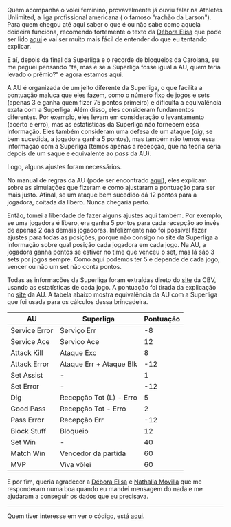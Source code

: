 

Quem acompanha o vôlei feminino, provavelmente já ouviu falar na Athletes Unlimited, a liga profissional americana ( o famoso "rachão da Larson"). Para quem chegou até aqui saber o que é ou não sabe como aquela doideira funciona, recomendo fortemente o texto da [Débora Elisa](https://twitter.com/deboraelisa_) que pode ser lido [aqui](https://colunamista.com.br/como-funciona-athletes-unlimited-volleyball/) e vai ser muito mais fácil de entender do que eu tentando explicar.

E aí, depois da final da Superliga e o recorde de bloqueios da Carolana, eu me peguei pensando "tá, mas e se a Superliga fosse igual a AU, quem teria levado o prêmio?" e agora estamos aqui.

A AU é organizada de um jeito diferente da Superliga, o que facilita a pontuação maluca que eles fazem, como o número fixo de jogos e sets (apenas 3 e ganha quem fizer 75 pontos primeiro) e dificulta a equivalência exata com a Superliga. Além disso, eles consideram fundamentos diferentes. Por exemplo, eles levam em consideração o levantamento (acerto e erro), mas as estatísticas da Superliga não fornecem essa informação. Eles também consideram uma defesa de um ataque (*dig*, se bem sucedida, a jogadora ganha 5 pontos), mas também não temos essa informação com a Superliga (temos apenas a recepção, que na teoria seria depois de um saque e equivalente ao *pass* da AU). 

Logo, alguns ajustes foram necessários.

No manual de regras da AU (pode ser encontrado [aqui](https://auprosports.com/wp-content/uploads/2021/02/Athletes-Unlimited-Volleyball-Scoring-Sytstem-2.16.21.pdf)), eles explicam sobre as simulações que fizeram e como ajustaram a pontuação para ser mais justo. Afinal, se um ataque bem sucedido dá 12 pontos para a jogadora, coitada da líbero. Nunca chegaria perto. 

Então, tomei a liberdade de fazer alguns ajustes aqui também. Por exemplo, se uma jogadora é líbero, era ganha 5 pontos para cada recepção ao invés de apenas 2 das demais jogadoras. Infelizmente não foi possível fazer ajustes para todas as posições, porque não consigo no site da Superliga a informação sobre qual posição cada jogadora em cada jogo.  Na AU, a jogadora ganha pontos se estiver no time que venceu o set, mas lá são 3 sets por jogos sempre. Como aqui podemos ter 5 e depende de cada jogo, vencer ou não um set não conta pontos.

Todas as informações da Superliga foram extraídas direto do [site](https://superliga.cbv.com.br/tabela-de-jogos-feminino?formato=rodada) da CBV, usando as estatísticas de cada jogo. A pontuação foi tirada da explicação no [site](https://auprosports.com/volleyball/how-we-play-volleyball/) da AU. A tabela abaixo mostra equivalência da AU com a Superliga que foi usada para os cálculos dessa brincadeira.


| AU            | Superliga               | Pontuação     |
|---------------|-------------------------|---------------|
| Service Error | Serviço Err             | -8            |
| Service Ace   | Servico Ace             | 12            |
| Attack Kill   | Ataque Exc              | 8             |
| Attack Error  | Ataque Err + Ataque Blk | -12           |
| Set Assist    |-                        | 1             |
| Set Error     |-                        | -12           |
| Dig           | Recepção Tot (L) - Erro | 5             |
| Good Pass     | Recepção Tot - Erro     | 2             |
| Pass Error    | Recepção Err            | -12           |
| Block Stuff   | Bloqueio                | 12            |
| Set Win       | -                       | 40            |
| Match Win     | Vencedor da partida     | 60            |
| MVP           | Viva vôlei              | 60            |


E por fim, queria agradecer a [Débora Elisa](https://twitter.com/deboraelisa_)  e [Nathalia Movilla](https://twitter.com/nathmovilla) que me responderam numa boa quando eu mandei mensagem do nada e me ajudaram a conseguir os dados que eu precisava.


----
Quem tiver interesse em ver o código, está [aqui](https://github.com/smnlgn/superligasemlimites).






